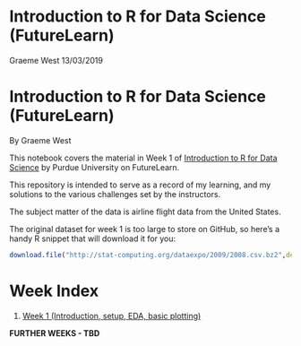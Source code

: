 Introduction to R for Data Science (FutureLearn)
================
Graeme West
13/03/2019

# Introduction to R for Data Science (FutureLearn)

By Graeme West

This notebook covers the material in Week 1 of [Introduction to R for
Data Science](https://www.futurelearn.com/courses/data-science/5) by
Purdue University on FutureLearn.

This repository is intended to serve as a record of my learning, and my
solutions to the various challenges set by the instructors.

The subject matter of the data is airline flight data from the United
States.

The original dataset for week 1 is too large to store on GitHub, so
here’s a handy R snippet that will download it for
you:

``` r
download.file("http://stat-computing.org/dataexpo/2009/2008.csv.bz2",destfile="datasets/2008.csv.bz2",method="libcurl")
```

# Week Index

1.  [Week 1 (Introduction, setup, EDA, basic
    plotting)](Intro_to_R_Week_1.Rmd)

**FURTHER WEEKS - TBD**
